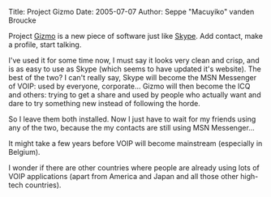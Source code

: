 Title: Project Gizmo
Date: 2005-07-07
Author: Seppe "Macuyiko" vanden Broucke

Project [Gizmo](http://www.gizmoproject.com/) is a new piece of software just like [Skype](http://www.skype.com/). Add contact, make a profile, start talking.  
I've used it for some time now, I must say it looks very clean and crisp, and is as easy to use as Skype (which seems to have updated it's website). The best of the two? I can't really say, Skype will become the MSN Messenger of VOIP: used by everyone, corporate... Gizmo will then become the ICQ and others: trying to get a share and used by people who actually want and dare to try something new instead of following the horde.  
So I leave them both installed. Now I just have to wait for my friends using any of the two, because the my contacts are still using MSN Messenger...  
It might take a few years before VOIP will become mainstream (especially in Belgium).  
I wonder if there are other countries where people are already using lots of VOIP applications (apart from America and Japan and all those other high-tech countries).  